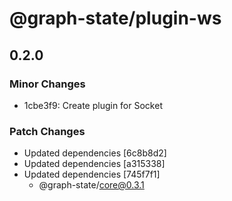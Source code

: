 # @graph-state/plugin-ws

## 0.2.0

### Minor Changes

- 1cbe3f9: Create plugin for Socket

### Patch Changes

- Updated dependencies [6c8b8d2]
- Updated dependencies [a315338]
- Updated dependencies [745f7f1]
  - @graph-state/core@0.3.1
